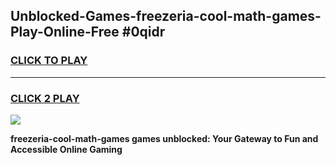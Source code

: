 
## Unblocked-Games-freezeria-cool-math-games-Play-Online-Free #0qidr
<h3>
<a href="https://us.freeplayer.one?title=freezeria-cool-math-games&ref=10M">CLICK TO PLAY</a></h3>
<hr>

<h3>
<a href="https://us.freeplayer.one?title=freezeria-cool-math-games&ref=10M">CLICK 2 PLAY</a>
  
</h3>

<a href="https://us.freeplayer.one?title=freezeria-cool-math-games&ref=10M"><img src="https://clearcache.store/games.png"></a>


**freezeria-cool-math-games games unblocked: Your Gateway to Fun and Accessible Online Gaming**
